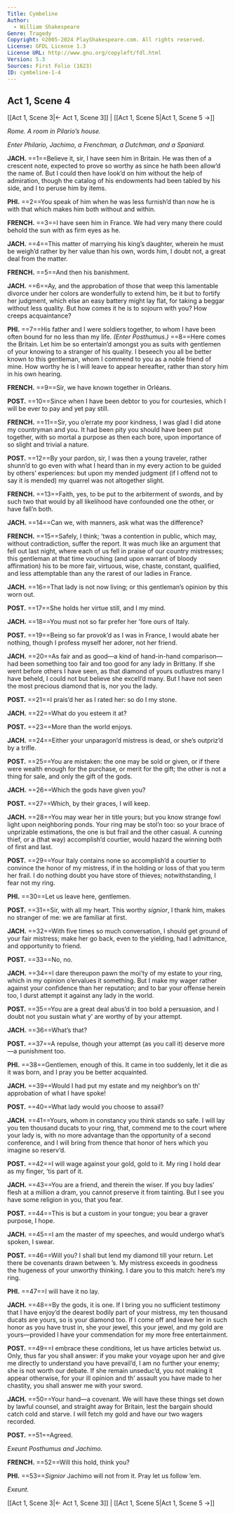 ```yaml
---
Title: Cymbeline
Author: 
  - William Shakespeare
Genre: Tragedy
Copyright: ©2005-2024 PlayShakespeare.com. All rights reserved.
License: GFDL License 1.3
License URL: http://www.gnu.org/copyleft/fdl.html
Version: 5.3
Sources: First Folio (1623)
ID: cymbeline-1-4
---
```


## Act 1, Scene 4
[[Act 1, Scene 3|← Act 1, Scene 3]] | [[Act 1, Scene 5|Act 1, Scene 5 →]]

*Rome. A room in Pilario’s house.*

*Enter Philario, Jachimo, a Frenchman, a Dutchman, and a Spaniard.*

**JACH.**
==1==Believe it, sir, I have seen him in Britain. He was then of a crescent note, expected to prove so worthy as since he hath been allow’d the name of. But I could then have look’d on him without the help of admiration, though the catalog of his endowments had been tabled by his side, and I to peruse him by items.

**PHI.**
==2==You speak of him when he was less furnish’d than now he is with that which makes him both without and within.

**FRENCH.**
==3==I have seen him in France. We had very many there could behold the sun with as firm eyes as he.

**JACH.**
==4==This matter of marrying his king’s daughter, wherein he must be weigh’d rather by her value than his own, words him, I doubt not, a great deal from the matter.

**FRENCH.**
==5==And then his banishment.

**JACH.**
==6==Ay, and the approbation of those that weep this lamentable divorce under her colors are wonderfully to extend him, be it but to fortify her judgment, which else an easy battery might lay flat, for taking a beggar without less quality. But how comes it he is to sojourn with you? How creeps acquaintance?

**PHI.**
==7==His father and I were soldiers together, to whom I have been often bound for no less than my life.
*(Enter Posthumus.)*
==8==Here comes the Britain. Let him be so entertain’d amongst you as suits with gentlemen of your knowing to a stranger of his quality. I beseech you all be better known to this gentleman, whom I commend to you as a noble friend of mine. How worthy he is I will leave to appear hereafter, rather than story him in his own hearing.

**FRENCH.**
==9==Sir, we have known together in Orléans.

**POST.**
==10==Since when I have been debtor to you for courtesies, which I will be ever to pay and yet pay still.

**FRENCH.**
==11==Sir, you o’errate my poor kindness, I was glad I did atone my countryman and you. It had been pity you should have been put together, with so mortal a purpose as then each bore, upon importance of so slight and trivial a nature.

**POST.**
==12==By your pardon, sir, I was then a young traveler, rather shunn’d to go even with what I heard than in my every action to be guided by others’ experiences: but upon my mended judgment (if I offend not to say it is mended) my quarrel was not altogether slight.

**FRENCH.**
==13==Faith, yes, to be put to the arbiterment of swords, and by such two that would by all likelihood have confounded one the other, or have fall’n both.

**JACH.**
==14==Can we, with manners, ask what was the difference?

**FRENCH.**
==15==Safely, I think; ’twas a contention in public, which may, without contradiction, suffer the report. It was much like an argument that fell out last night, where each of us fell in praise of our country mistresses; this gentleman at that time vouching (and upon warrant of bloody affirmation) his to be more fair, virtuous, wise, chaste, constant, qualified, and less attemptable than any the rarest of our ladies in France.

**JACH.**
==16==That lady is not now living; or this gentleman’s opinion by this worn out.

**POST.**
==17==She holds her virtue still, and I my mind.

**JACH.**
==18==You must not so far prefer her ’fore ours of Italy.

**POST.**
==19==Being so far provok’d as I was in France, I would abate her nothing, though I profess myself her adorer, not her friend.

**JACH.**
==20==As fair and as good—a kind of hand-in-hand comparison—had been something too fair and too good for any lady in Brittany. If she went before others I have seen, as that diamond of yours outlustres many I have beheld, I could not but believe she excell’d many. But I have not seen the most precious diamond that is, nor you the lady.

**POST.**
==21==I prais’d her as I rated her: so do I my stone.

**JACH.**
==22==What do you esteem it at?

**POST.**
==23==More than the world enjoys.

**JACH.**
==24==Either your unparagon’d mistress is dead, or she’s outpriz’d by a trifle.

**POST.**
==25==You are mistaken: the one may be sold or given, or if there were wealth enough for the purchase, or merit for the gift; the other is not a thing for sale, and only the gift of the gods.

**JACH.**
==26==Which the gods have given you?

**POST.**
==27==Which, by their graces, I will keep.

**JACH.**
==28==You may wear her in title yours; but you know strange fowl light upon neighboring ponds. Your ring may be stol’n too: so your brace of unprizable estimations, the one is but frail and the other casual. A cunning thief, or a (that way) accomplish’d courtier, would hazard the winning both of first and last.

**POST.**
==29==Your Italy contains none so accomplish’d a courtier to convince the honor of my mistress, if in the holding or loss of that you term her frail. I do nothing doubt you have store of thieves; notwithstanding, I fear not my ring.

**PHI.**
==30==Let us leave here, gentlemen.

**POST.**
==31==Sir, with all my heart. This worthy *signior*, I thank him, makes no stranger of me: we are familiar at first.

**JACH.**
==32==With five times so much conversation, I should get ground of your fair mistress; make her go back, even to the yielding, had I admittance, and opportunity to friend.

**POST.**
==33==No, no.

**JACH.**
==34==I dare thereupon pawn the moi’ty of my estate to your ring, which in my opinion o’ervalues it something. But I make my wager rather against your confidence than her reputation; and to bar your offense herein too, I durst attempt it against any lady in the world.

**POST.**
==35==You are a great deal abus’d in too bold a persuasion, and I doubt not you sustain what y’ are worthy of by your attempt.

**JACH.**
==36==What’s that?

**POST.**
==37==A repulse, though your attempt (as you call it) deserve more—a punishment too.

**PHI.**
==38==Gentlemen, enough of this. It came in too suddenly, let it die as it was born, and I pray you be better acquainted.

**JACH.**
==39==Would I had put my estate and my neighbor’s on th’ approbation of what I have spoke!

**POST.**
==40==What lady would you choose to assail?

**JACH.**
==41==Yours, whom in constancy you think stands so safe. I will lay you ten thousand ducats to your ring, that, commend me to the court where your lady is, with no more advantage than the opportunity of a second conference, and I will bring from thence that honor of hers which you imagine so reserv’d.

**POST.**
==42==I will wage against your gold, gold to it. My ring I hold dear as my finger, ’tis part of it.

**JACH.**
==43==You are a friend, and therein the wiser. If you buy ladies’ flesh at a million a dram, you cannot preserve it from tainting. But I see you have some religion in you, that you fear.

**POST.**
==44==This is but a custom in your tongue; you bear a graver purpose, I hope.

**JACH.**
==45==I am the master of my speeches, and would undergo what’s spoken, I swear.

**POST.**
==46==Will you? I shall but lend my diamond till your return. Let there be covenants drawn between ’s. My mistress exceeds in goodness the hugeness of your unworthy thinking. I dare you to this match: here’s my ring.

**PHI.**
==47==I will have it no lay.

**JACH.**
==48==By the gods, it is one. If I bring you no sufficient testimony that I have enjoy’d the dearest bodily part of your mistress, my ten thousand ducats are yours, so is your diamond too. If I come off and leave her in such honor as you have trust in, she your jewel, this your jewel, and my gold are yours—provided I have your commendation for my more free entertainment.

**POST.**
==49==I embrace these conditions, let us have articles betwixt us. Only, thus far you shall answer: if you make your voyage upon her and give me directly to understand you have prevail’d, I am no further your enemy; she is not worth our debate. If she remain unseduc’d, you not making it appear otherwise, for your ill opinion and th’ assault you have made to her chastity, you shall answer me with your sword.

**JACH.**
==50==Your hand—a covenant. We will have these things set down by lawful counsel, and straight away for Britain, lest the bargain should catch cold and starve. I will fetch my gold and have our two wagers recorded.

**POST.**
==51==Agreed.

*Exeunt Posthumus and Jachimo.*

**FRENCH.**
==52==Will this hold, think you?

**PHI.**
==53==*Signior* Jachimo will not from it. Pray let us follow ’em.

*Exeunt.*

[[Act 1, Scene 3|← Act 1, Scene 3]] | [[Act 1, Scene 5|Act 1, Scene 5 →]]